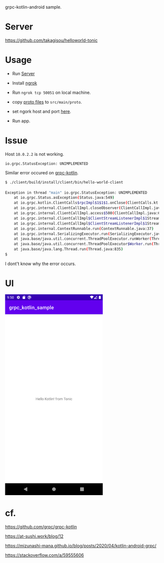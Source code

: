 
grpc-kotlin-android sample.

# Server
https://github.com/takagisou/helloworld-tonic

# Usage

- Run [Server](https://github.com/takagisou/helloworld-tonic)

- Install [ngrok](https://ngrok.com/)
- Run `ngrok tcp 50051` on local machine.
- copy [proto files](https://github.com/takagisou/HelloProto/tree/master/proto) to `src/main/proto`.
- set ngork host and port [here](https://github.com/takagisou/grpc_kotlin_sample/blob/master/app/src/main/java/com/takagisou/grpc_kotlin_sample/domain/datasource/ClientDataSource.kt#L22-L23).
- Run app.

# Issue

Host `10.0.2.2` is not working.

```
io.grpc.StatusException: UNIMPLEMENTED
```

Similar error occured on [grpc-kotlin](https://grpc.io/docs/languages/kotlin/quickstart/).

```sh
$ ./client/build/install/client/bin/hello-world-client

Exception in thread "main" io.grpc.StatusException: UNIMPLEMENTED
	at io.grpc.Status.asException(Status.java:549)
	at io.grpc.kotlin.ClientCalls$rpcImpl$1$1$1.onClose(ClientCalls.kt:295)
	at io.grpc.internal.ClientCallImpl.closeObserver(ClientCallImpl.java:413)
	at io.grpc.internal.ClientCallImpl.access$500(ClientCallImpl.java:66)
	at io.grpc.internal.ClientCallImpl$ClientStreamListenerImpl$1StreamClosed.runInternal(ClientCallImpl.java:742)
	at io.grpc.internal.ClientCallImpl$ClientStreamListenerImpl$1StreamClosed.runInContext(ClientCallImpl.java:721)
	at io.grpc.internal.ContextRunnable.run(ContextRunnable.java:37)
	at io.grpc.internal.SerializingExecutor.run(SerializingExecutor.java:123)
	at java.base/java.util.concurrent.ThreadPoolExecutor.runWorker(ThreadPoolExecutor.java:1128)
	at java.base/java.util.concurrent.ThreadPoolExecutor$Worker.run(ThreadPoolExecutor.java:628)
	at java.base/java.lang.Thread.run(Thread.java:835)
$
```

I dont't know why the error occurs.

# UI

<kbd>
<img src="./static/image.png" width=320 alt="ss">
</kbd>



# cf.

https://github.com/grpc/grpc-kotlin

https://at-sushi.work/blog/12

https://mizunashi-mana.github.io/blog/posts/2020/04/kotlin-android-grpc/

https://stackoverflow.com/a/59555606